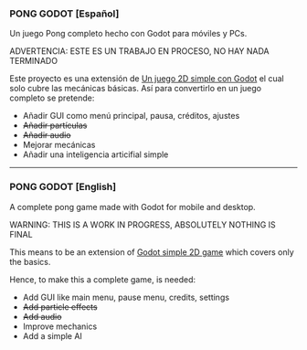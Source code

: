 
### PONG GODOT [Español]

Un juego Pong completo hecho con Godot para móviles y PCs.

ADVERTENCIA: ESTE ES UN TRABAJO EN PROCESO, NO HAY NADA TERMINADO

Este proyecto es una extensión de [Un juego 2D simple con Godot](http://docs.godotengine.org/en/stable/tutorials/step_by_step/simple_2d_game.html) el cual solo cubre las mecánicas básicas.
Así para convertirlo en un juego completo se pretende:
* Añadir GUI como menú principal, pausa, créditos, ajustes
* ~~Añadir partículas~~
* ~~Añadir audio~~
* Mejorar mecánicas
* Añadir una inteligencia articifial simple

___

### PONG GODOT [English]

A complete pong game made with Godot for mobile and desktop.

WARNING: THIS IS A WORK IN PROGRESS, ABSOLUTELY NOTHING IS FINAL

This means to be an extension of [Godot simple 2D game](http://docs.godotengine.org/en/stable/tutorials/step_by_step/simple_2d_game.html) which covers only the basics.

Hence, to make this a complete game, is needed:
* Add GUI like main menu, pause menu, credits, settings
* ~~Add particle effects~~
* ~~Add audio~~
* Improve mechanics
* Add a simple AI
